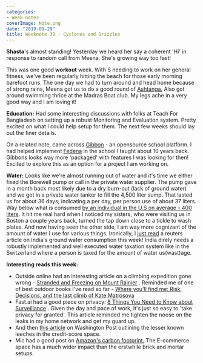 ```yaml
---
categories:
- Week-notes
coverImage: Note.png
date: "2019-09-29"
title: Weeknote 39 - Cyclones and Drizzles
---
```


**Shasta**'s almost standing! Yesterday we heard her say a coherent 'Hi' in response to random call from Meena. She's growing way too fast!

This was one good **workout** week. With S needing to work on her general fitness, we've been regularly hitting the beach for those early morning barefoot runs. The one day we had to turn around and head home because of strong rains, Meena got us to do a good round of [Ashtanga.](https://srikanthperinkulam.com/2017/06/12/ashtanga/) Also got around swimming thrice at the Madras Boat club. My legs ache in a very good way and I am loving it!

**Education:** Had some interesting discussions with folks at Teach For Bangladesh on setting up a robust Monitoring and Evaluation system. Pretty excited on what I could help setup for them. The next few weeks should lay out the finer details.

On a related note, came across [Gibbon](https://gibbonedu.org/) - an opensource school platform. I had helped implement [Fedena](https://fedena.com/) in the school I taught about 10 years back. Gibbons looks way more 'packaged' with features I was looking for then! Excited to explore this as an option for a project I am working on.

**Water:** Looks like we're almost running out of water and it's time we either fixed the Borewell pump or call in the private water supplier. The pump gave in a month back most likely due to a dry burn-out (lack of ground water) and we got in a private water tanker to fill the 4,500 liter sump. That lasted us for about 36 days; indicating a per day, per person use of about 37 liters. Way below what is consumed [by an individual in the U.S on average - 400 liters](https://www.usgs.gov/special-topic/water-science-school/science/water-qa-how-much-water-do-i-use-home-each-day?qt-science_center_objects=0#qt-science_center_objects). It hit me real hard when I noticed my sisters, who were visiting us in Boston a couple years back, turned the tap down close to a tickle to wash plates. And now having seen the other side, I am way more cognizant of the amount of water I use for various things. Ironically, I [just read](https://channel.srikanthperinkulam.com/2019/india-is-running-out-of-water) a reuters article on India's ground water consumption this week! India direly needs a robustly implemented and well executed water taxation system like in the Switzerland where a person is taxed for the amount of water us(wast)age.

**Interesting reads this week:**

- Outside online had an interesting article on a climbing expedition gone wrong - [Stranded and Freezing on Mount Rainier](https://www.outsideonline.com/2401085/mount-rainier-climbers-stranded) . Reminded me of one of best outdoor books I've read so far - [Where you'll find me: Risk, Decisions, and the last climb of Kate Matrosova](https://srikanthperinkulam.com/book-review/where-youll-find-me-risk-decisions-and-the-last-climb-of-kate-matrosova/)
- Fast.ai had a good piece on privacy: [8 Things You Need to Know about Surveillance](https://www.fast.ai/2019/08/07/surveillance/) . Given the day and pace of work, it's just so easy to 'take privacy for granted'. This article reminded me tighten the noose on the leaks in my home network and get my guard up.
- And then [this article](https://www.washingtonpost.com/business/economy/little-known-firms-tracking-data-used-in-credit-scores/2011/05/24/gIQAXHcWII_story.html) on Washington Post outlining the lesser known leeches in the credit-score space.
- Mic had a good post on [Amazon's carbon footprint.](https://www.mic.com/p/amazons-carbon-footprint-goes-beyond-shipping-millions-of-prime-packages-18739965) The E-commerce space has a much wider impact than the erstwhile brick and mortar setups.

